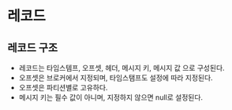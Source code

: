 # 레코드

## 레코드 구조
 * 레코드는 타임스템프, 오프셋, 헤더, 메시지 키, 메시지 값 으로 구성된다.
 * 오프셋은 브로커에서 지정되며, 타임스탬프도 설정에 따라 지정된다.
 * 오프셋은 파티션별로 고유하다.
 * 메시지 키는 필수 값이 아니며, 지정하지 않으면 null로 설정된다.
